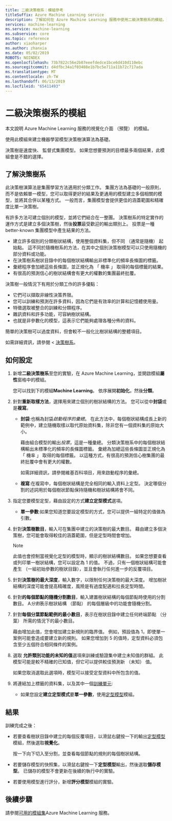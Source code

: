 ```yaml
---
title: 二級決策樹系：模組參考
titleSuffix: Azure Machine Learning service
description: 了解如何在 Azure Machine Learning 服務中使用二級決策樹系的模組，建立機器學習模型決策樹演算法為基礎。
services: machine-learning
ms.service: machine-learning
ms.subservice: core
ms.topic: reference
author: xiaoharper
ms.author: zhanxia
ms.date: 05/02/2019
ROBOTS: NOINDEX
ms.openlocfilehash: 73b7822c56e2b07eeefdedce1bce6d410d110ebc
ms.sourcegitcommit: d4dfbc34a1f03488e1b7bc5e711a11b72c717ada
ms.translationtype: MT
ms.contentlocale: zh-TW
ms.lasthandoff: 06/13/2019
ms.locfileid: "65411493"
---
```

# <a name="two-class-decision-forest-module"></a>二級決策樹系的模組

本文說明 Azure Machine Learning 服務的視覺化介面 （預覽） 的模組。

使用此模組來建立機器學習模型決策樹演算法為基礎。  

決策樹是速度快、 監督式集團模型。 如果您想要預測的目標最多兩個結果，此模組會是不錯的選擇。 

## <a name="understanding-decision-forests"></a>了解決策樹系

此決策樹演算法是集團學習方法適用於分類工作。 集團方法為基礎的一般原則，而不是依賴單一模型，您可以取得更好的結果及更通用的模型建立多個相關的模型，並將其合併以某種方式。 一般而言，集團模型會提供更佳的涵蓋範圍和精確度比單一決策樹。 

有許多方法可建立個別的模型，並將它們結合在一整團。 決策樹系的特定實作的運作方式是建立多個決策樹，然後**投票**最受歡迎的輸出類別上。 投票是一種 better-known 集團模型中產生結果的方法。 

+ 建立許多個別的分類樹狀結構，使用整個資料集，但不同 （通常是隨機） 起始點。 這不同於隨機樹系的方法，在其中之個別決策樹模型可以只使用隨機的部分資料或功能。
+ 在決策樹系樹狀目錄中的每個樹狀結構輸出非標準化的頻率長條圖的標籤。 
+ 彙總程序會加總這些長條圖，並正規化為 「 機率 」 取得的每個標籤的結果。 
+ 有很高的預測信心的樹狀結構會有更大的權數的集團最終批覆。

決策樹一般情況下有用於分類工作的許多優點：
  
- 它們可以擷取非線性決策界限。
- 您可以訓練和預測在許多資料，因為它們是有效率的計算和記憶體使用量。
- 特徵選取被整合的訓練和分類程序。  
- 雜訊資料和許多功能，可容納樹狀結構。  
- 也就是非參數化的模型，這表示它們能夠處理各種分佈的資料。 

簡單的決策樹可以過度資料，但會較不一般化比樹狀結構的整體項目。

如需詳細資訊，請參閱 <<c0> [ 決策樹系](https://go.microsoft.com/fwlink/?LinkId=403677)。  

## <a name="how-to-configure"></a>如何設定
  
1.  新增**二級決策樹系**至您的實驗，在 Azure Machine Learning，並開啟模組**屬性**窗格中的模組。 

    您可以找到下的模組**Machine Learning**。 依序展開**初始化**，然後**分類**。  
  
2.  針對**重新取樣方法**，選擇用來建立個別的樹狀結構的方法。  您可以從中**封袋**或是**複寫**。  
  
    -   **封袋**:也稱為封袋*啟動程序的彙總*。 在此方法中，每個樹狀結構成長上新的範例中，建立隨機取樣以取代原始資料集，除非您有一個資料集的原始大小。  
  
         藉由組合模型的輸出*投票*，這是一種彙總。 分類決策樹系中的每個樹狀結構輸出未標準化的頻率的長條圖標籤。 彙總為加總這些長條圖並正規化為 「 機率 」 取得的每個標籤。 以這種方式，有很高的預測信心樹集團的最終批覆中會有更大的權數。  
  
         如需詳細資訊，請參閱維基百科項目，用來啟動程序的彙總。  
  
    -   **複寫**:在複寫中，每個樹狀結構是完全相同的輸入資料上定型。 決定哪個分割的述詞用於每個樹狀節點保持隨機和樹狀結構將會不同。   
  
3.  指定您要模型定型，藉由設定的方式**建立定型模式**選項。  
  
    -   **單一參數**:如果您知道您要設定模型的方式，您可以提供一組特定的值做為引數。
  
4.  針對**決策樹數目**，輸入可在集團中建立的決策樹的最大數目。 藉由建立多個決策樹，您可能會取得較佳的涵蓋範圍，但是定型時間會增加。  
  
    > [!NOTE]
    >  此值也會控制當視覺化定型的模型時，顯示的樹狀結構數目。 如果您想要查看或列印單一樹狀結構，您可以設定為 1 的值。 不過，只有一個樹狀結構可能會產生 （一組初始參數的樹狀目錄），並且會執行任何進一步的反覆項目。
  
5.  針對**決策樹的最大深度**，輸入數字，以限制任何決策樹的最大深度。 增加樹狀結構的深度可能會提高精確度，風險是有過度配適和拉長定型時間。
  
6.  針對**的每個節點的隨機分割數目**，輸入建置樹狀結構的每個節點時使用的分割數目。 A*分割*表示樹狀結構 （節點） 的每個層級中的功能會隨機分割。
  
7.  針對**每個分葉節點範例的最小數目**，表示在樹狀目錄中建立任何終端節點 （分葉） 所需的情況下的最小數目。
  
     藉由增加此值，您會增加建立新規則的臨界值。 例如，預設值為 1，即使單一案例可能會造成要建立新的規則。 如果您增加到 5 的值時，定型資料必須包含至少五個符合相同條件的案例。  
  
8.  選取 **允許類別功能的未知的值**選項來訓練或驗證集中建立未知值的群組。 此模型可能是較不精確的已知值，但它可以提供較佳預測新 （未知） 值。 

     如果您取消選取此選項時，模型可以接受定型資料中所包含的值。
  
9. 將連結加上標籤的資料集，以及其中一個[訓練單元](module-reference.md):  
  
    -   如果您設定**建立定型模式**要**單一參數**，使用[定型模型](./train-model.md)模組。  
  
    
## <a name="results"></a>結果

訓練完成之後：

+ 若要查看樹狀目錄中建立的每個反覆項目，以滑鼠右鍵按一下的輸出[定型模型](./train-model.md)模組，然後選取**視覺化**。
  
    按一下向下切入至分割，並查看每個節點的規則的每個樹狀結構。

+ 若要儲存模型的快照集，以滑鼠右鍵按一下**定型模型**輸出，然後選取**儲存模型**。 已儲存的模型不會更新在後續的執行中的實驗。

+ 若要使用模型進行評分，新增**評分模型**模組的實驗。


## <a name="next-steps"></a>後續步驟

請參閱[可用的模組集](module-reference.md)Azure Machine Learning 服務。 